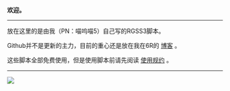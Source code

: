 <p>
	<strong>欢迎。</strong>
</p>
<hr>
<p>
	放在这里的是由我（PN：喵呜喵5）自己写的RGSS3脚本。
</p>
<p>
	Github并不是更新的主力，目前的重心还是放在我在6R的 <a href="http://rm.66rpg.com/?291206">博客</a> 。
</p>
<p>
	<span style="line-height:1.5;">这些脚本全部免费使用，但是使用脚本前请先阅读 </span><a href="https://github.com/miaowm5/rgss3/blob/master/Licence.md" target="_blank">使用规约</a> 。
</p>
<hr>
<p>
	<a href="http://rmproject.lofter.com/hello"><img src="http://ww3.sinaimg.cn/large/c5e47d21gw1eh6kvhzoy2j20b402sdg5.jpg"></a>
</p>
